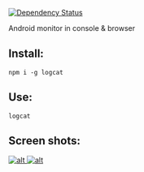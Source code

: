 [![Dependency Status](https://gemnasium.com/spirinvladimir/logcat.png)](https://gemnasium.com/spirinvladimir/logcat)

Android monitor in console & browser

## Install:

``npm i -g logcat``

## Use:

``logcat``

## Screen shots:

[ ![alt](https://raw.github.com/spirinvladimir/logcat/master/img/console-128x128.png) ](https://raw.github.com/spirinvladimir/logcat/master/img/console.png)  [ ![alt](https://raw.github.com/spirinvladimir/logcat/master/img/web-128x128.png) ](https://raw.github.com/spirinvladimir/logcat/master/img/web.png)
